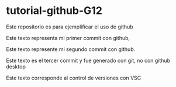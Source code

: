# tutorial-github-G12
Este repositorio es para ejemplificar el uso de github

Este texto representa mi primer commit con github,

Este texto represente mi segundo commit con github.

Este texto es el tercer commit y fue generado con git, no con github desktop


Este texto corresponde al control de versiones con VSC